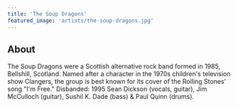 ```yaml
---
title: 'The Soup Dragons'
featured_image: 'artists/the-soup-dragons.jpg'
---
```


## About

The Soup Dragons were a Scottish alternative rock band formed in 1985, Bellshill, Scotland. Named after a character in the 1970s children's television show Clangers, the group is best known for its cover of the Rolling Stones' song "I'm Free."
Disbanded: 1995 
Sean Dickson (vocals, guitar), Jim McCulloch (guitar), Sushil K. Dade (bass) & Paul Quinn (drums).


